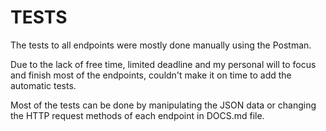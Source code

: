 # TESTS

The tests to all endpoints were mostly done manually using the Postman. 

Due to the lack of free time, limited deadline and my personal will to focus
and finish most of the endpoints, couldn't make it on time to add the automatic 
tests.

Most of the tests can be done by manipulating the JSON data or changing the 
HTTP request methods of each endpoint in DOCS.md file.
